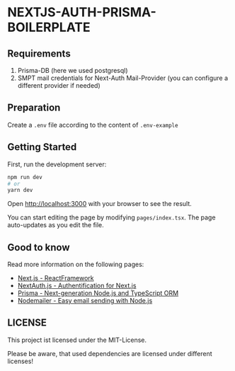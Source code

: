# NEXTJS-AUTH-PRISMA-BOILERPLATE

## Requirements 

1. Prisma-DB (here we used postgresql)
2. SMPT mail credentials for Next-Auth Mail-Provider (you can configure a different provider if needed)

## Preparation

Create a `.env` file according to the content of `.env-example`

## Getting Started

First, run the development server:

```bash
npm run dev
# or
yarn dev
```

Open [http://localhost:3000](http://localhost:3000) with your browser to see the result.

You can start editing the page by modifying `pages/index.tsx`. The page auto-updates as you edit the file.


## Good to know

Read more information on the following pages:

- [Next.js - ReactFramework](https://nextjs.org/)
- [NextAuth.js - Authentification for Next.js](https://next-auth.js.org/)
- [Prisma - Next-generation Node.js and TypeScript ORM](https://www.prisma.io/)
- [Nodemailer - Easy email sending with Node.js](https://nodemailer.com/about/)

## LICENSE

This project ist licensed under the MIT-License. 

Please be aware, that used dependencies are licensed under different licenses!